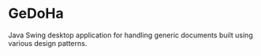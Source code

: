 # GeDoHa

Java Swing desktop application for handling generic documents built using various design patterns.

